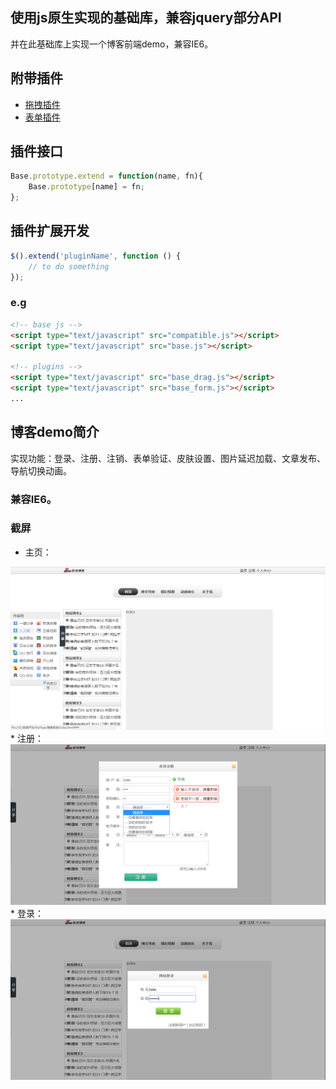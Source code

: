## 使用js原生实现的基础库，兼容jquery部分API
并在此基础库上实现一个博客前端demo，兼容IE6。

## 附带插件
* [拖拽插件](https://github.com/l20/base.js/blob/master/base_drag.js)
* [表单插件](https://github.com/l20/base.js/blob/master/base_form.js)

## 插件接口
```js
Base.prototype.extend = function(name, fn){
    Base.prototype[name] = fn;
};
```

## 插件扩展开发
```js
$().extend('pluginName', function () {
    // to do something
});
```

### e.g

```html
<!-- base js -->
<script type="text/javascript" src="compatible.js"></script>
<script type="text/javascript" src="base.js"></script>

<!-- plugins -->
<script type="text/javascript" src="base_drag.js"></script>
<script type="text/javascript" src="base_form.js"></script>
...

```

## 博客demo简介
实现功能：登录、注册、注销、表单验证、皮肤设置、图片延迟加载、文章发布、导航切换动画。
### 兼容IE6。

### 截屏
* 主页：
<img src="https://github.com/l20/base.js/blob/master/screenshot/home.png" alt="home">
* 注册：
<img src="https://github.com/l20/base.js/blob/master/screenshot/reg.png" alt="register">
* 登录：
<img src="https://github.com/l20/base.js/blob/master/screenshot/login.png" alt="login">
